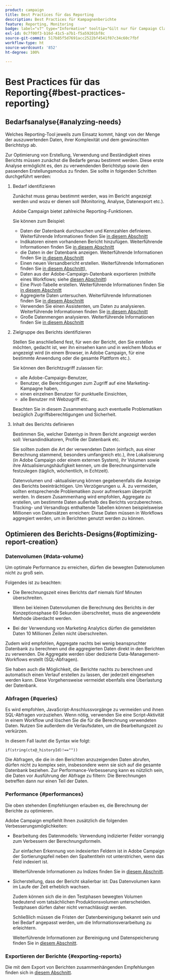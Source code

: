 ```yaml
---
product: campaign
title: Best Practices für das Reporting
description: Best Practices für Kampagnenberichte
feature: Reporting, Monitoring
badge: label="v7" type="Informative" tooltip="Gilt nur für Campaign Classic v7"
exl-id: 0c7f00f3-b16d-41c5-a7b1-f5a59201bf8c
source-git-commit: 517b85f5d7691acc2522bf4541f07c34c60c7fbf
workflow-type: ht
source-wordcount: '852'
ht-degree: 100%

---
```


# Best Practices für das Reporting{#best-practices-reporting}



## Bedarfsanalyse{#analyzing-needs}

Welches Reporting-Tool jeweils zum Einsatz kommt, hängt von der Menge der auszuwertenden Daten, ihrer Komplexität und dem gewünschten Berichtstyp ab.

Zur Optimierung von Erstellung, Verwendung und Beständigkeit eines Berichts müssen zunächst die Bedarfe genau bestimmt werden. Diese erste Analyse ermöglicht es, den zu verwendenden Berichtstyp sowie den passenden Erstellungsmodus zu finden. Sie sollte in folgenden Schritten durchgeführt werden:

1. Bedarf identifizieren

   Zunächst muss genau bestimmt werden, was im Bericht angezeigt werden und wozu er dienen soll (Monitoring, Analyse, Datenexport etc.).

   Adobe Campaign bietet zahlreiche Reporting-Funktionen.

   Sie können zum Beispiel:

   * Daten der Datenbank durchsuchen und Kennzahlen definieren. Weiterführende Informationen finden Sie [in diesem Abschnitt](../../reporting/using/ac-cubes.md)
   * Indikatoren einem vorhandenen Bericht hinzufügen. Weiterführende Informationen finden Sie [in diesem Abschnitt](../../reporting/using/about-reports-creation-in-campaign.md)
   * die Daten in der Datenbank anzeigen. Weiterführende Informationen finden Sie [in diesem Abschnitt](../../reporting/using/about-descriptive-analysis.md)
   * Einen neuen Versandbericht erstellen. Weiterführende Informationen finden Sie [in diesem Abschnitt](../../reporting/using/about-reports-creation-in-campaign.md)),
   * Daten aus der Adobe-Campaign-Datenbank exportieren (mithilfe eines Workflows; siehe [diesen Abschnitt](../../workflow/using/about-workflows.md))
   * Eine Pivot-Tabelle erstellen. Weiterführende Informationen finden Sie [in diesem Abschnitt](../../reporting/using/creating-a-table.md#creating-a-breakdown-or-pivot-table)
   * Aggregierte Daten untersuchen. Weiterführende Informationen finden Sie [in diesem Abschnitt](../../reporting/using/ac-cubes.md)
   * Verwenden Sie einen Assistenten, um Daten zu analysieren. Weiterführende Informationen finden Sie [in diesem Abschnitt](../../reporting/using/about-descriptive-analysis.md)
   * Große Datenmengen analysieren. Weiterführende Informationen finden Sie [in diesem Abschnitt](../../reporting/using/about-reports-creation-in-campaign.md)

1. Zielgruppe des Berichts identifizieren

   Stellen Sie anschließend fest, für wen der Bericht, den Sie erstellen möchten, gedacht ist, wer ihn einsehen kann und in welchem Modus er angezeigt wird (in einem Browser, in Adobe Campaign, für eine bestimmte Anwendung oder die gesamte Plattform etc.).

   Sie können den Berichtzugriff zulassen für:

   * alle Adobe-Campaign-Benutzer,
   * Benutzer, die Berechtigungen zum Zugriff auf eine Marketing-Kampagne haben,
   * einen einzelnen Benutzer für punktuelle Einsichten,
   * alle Benutzer mit Webzugriff etc.

   Beachten Sie in diesem Zusammenhang auch eventuelle Problematiken bezüglich Zugriffsberechtigungen und Sicherheit.

1. Inhalt des Berichts definieren

   Bestimmen Sie, welcher Datentyp in Ihrem Bericht angezeigt werden soll: Versandindikatoren, Profile der Datenbank etc.

   Sie sollten zudem die Art der verwendeten Daten (einfach, aus einer Berechnung stammend, besonders umfangreich etc.), ihre Lokalisierung (in Adobe Campaign oder einem externen System), ihr Volumen sowie ihre Aktualisierungshäufigkeit kennen, um die Berechnungsintervalle festzulegen (täglich, wöchentlich, in Echtzeit).

   Datenvolumen und -aktualisierung können gegebenenfalls die Anzeige des Berichts beeinträchtigen. Um Verzögerungen u. Ä. zu vermeiden, sollten entsprechende Problematiken zuvor aufmerksam überprüft werden. In diesem Zusammenhang wird empfohlen, Aggregate zu erstellen, um bestimmte Daten außerhalb des Berichts vorzuberechnen. Tracking- und Versandlogs enthaltende Tabellen können beispielsweise Millionen von Datensätzen erreichen: Diese Daten müssen in Workflows aggregiert werden, um in Berichten genutzt werden zu können.

## Optimieren des Berichts-Designs{#optimizing-report-creation}

### Datenvolumen {#data-volume}

Um optimale Performance zu erreichen, dürfen die bewegten Datenvolumen nicht zu groß sein.

Folgendes ist zu beachten:

* Die Berechnungszeit eines Berichts darf niemals fünf Minuten überschreiten.

  Wenn bei kleinen Datenvolumen die Berechnung des Berichts in der Konzeptionsphase 60 Sekunden überschreitet, muss die angewendete Methode überdacht werden.

* Bei der Verwendung von Marketing Analytics dürfen die gemeldeten Daten 10 Millionen Zeilen nicht überschreiten.

Zudem wird empfohlen, Aggregate nachts bei wenig beanspruchter Datenbank zu berechnen und die aggregierten Daten direkt in den Berichten zu verwenden. Die Aggregate werden über dedizierte Data-Management-Workflows erstellt (SQL-Abfragen).

Sie haben auch die Möglichkeit, die Berichte nachts zu berechnen und automatisch einen Verlauf erstellen zu lassen, der jederzeit eingesehen werden kann. Diese Vorgehensweise vermeidet ebenfalls eine Überlastung der Datenbank.

### Abfragen {#queries}

Es wird empfohlen, JavaScript-Anschlussvorgänge zu vermeiden und ihnen SQL-Abfragen vorzuziehen. Wenn nötig, verwenden Sie eine Script-Aktivität in einem Workflow und löschen Sie die für die Berechnung verwendeten Daten. Nutzen Sie außerdem die Verlaufsdaten, um die Bearbeitungszeit zu verkürzen.

In diesem Fall lautet die Syntax wie folgt:

```
if(string(ctx@_historyId)!==""))
```

Die Abfragen, die die in den Berichten anzuzeigenden Daten abrufen, dürfen nicht zu komplex sein, insbesondere wenn sie sich auf die gesamte Datenbank beziehen. Zur Performance-Verbesserung kann es nützlich sein, die Daten vor Ausführung der Abfrage zu filtern: Die Berechnungen betreffen dann nur einen Teil der Daten.

### Performance {#performances}

Die oben stehenden Empfehlungen erlauben es, die Berechnung der Berichte zu optimieren.

Adobe Campaign empfiehlt Ihnen zusätzlich die folgenden Verbesserungsmöglichkeiten:

* Bearbeitung des Datenmodells: Verwendung indizierter Felder vorrangig zum Verbessern der Berechnungsformeln.

  Zur einfachen Erkennung von indexierten Feldern ist in Adobe Campaign der Sortierungspfeil neben den Spaltentiteln rot unterstrichen, wenn das Feld indexiert ist.

  Weiterführende Informationen zu Indizes finden Sie in [diesem Abschnitt](../../configuration/using/data-model-best-practices.md#indexes).

* Sicherstellung, dass der Bericht skalierbar ist: Das Datenvolumen kann im Laufe der Zeit erheblich wachsen.

  Zudem können sich die in den Testphasen bewegten Volumen bedeutend vom tatsächlichen Produktionsvolumen unterscheiden. Testphasen dürfen daher nicht vernachlässigt werden.

  Schließlich müssen die Fristen der Datenbereinigung bekannt sein und bei Bedarf angepasst werden, um die Informationsverarbeitung zu erleichtern.

  Weiterführende Informationen zur Bereinigung und Datenspeicherung finden Sie in [diesem Abschnitt](../../configuration/using/data-model-best-practices.md#data-retention).

### Exportieren der Berichte {#exporting-reports}

Die mit dem Export von Berichten zusammenhängenden Empfehlungen finden sich in [diesem Abschnitt](../../reporting/using/actions-on-reports.md#exporting-a-report).
